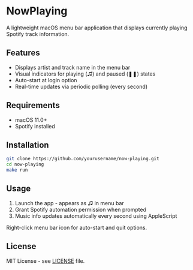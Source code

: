 # NowPlaying

A lightweight macOS menu bar application that displays currently playing Spotify track information.

## Features

- Displays artist and track name in the menu bar
- Visual indicators for playing (♫) and paused (❚❚) states  
- Auto-start at login option
- Real-time updates via periodic polling (every second)

## Requirements

- macOS 11.0+
- Spotify installed

## Installation

```bash
git clone https://github.com/yourusername/now-playing.git
cd now-playing
make run
```

## Usage

1. Launch the app - appears as ♫ in menu bar
2. Grant Spotify automation permission when prompted
3. Music info updates automatically every second using AppleScript

Right-click menu bar icon for auto-start and quit options.

## License

MIT License - see [LICENSE](LICENSE) file.
